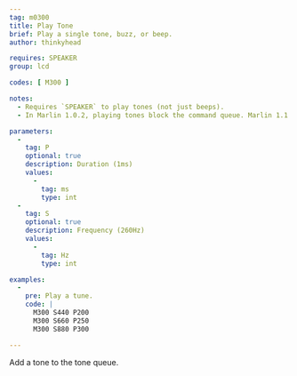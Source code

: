 ```yaml
---
tag: m0300
title: Play Tone
brief: Play a single tone, buzz, or beep.
author: thinkyhead

requires: SPEAKER
group: lcd

codes: [ M300 ]

notes:
  - Requires `SPEAKER` to play tones (not just beeps).
  - In Marlin 1.0.2, playing tones block the command queue. Marlin 1.1.0 uses a tone queue and background tone player to keep the command buffer from being blocked by playing tones.

parameters:
  -
    tag: P
    optional: true
    description: Duration (1ms)
    values:
      -
        tag: ms
        type: int
  -
    tag: S
    optional: true
    description: Frequency (260Hz)
    values:
      -
        tag: Hz
        type: int

examples:
  -
    pre: Play a tune.
    code: |
      M300 S440 P200
      M300 S660 P250
      M300 S880 P300

---
```


Add a tone to the tone queue.
